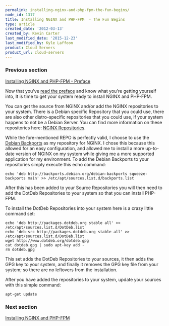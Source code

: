 ```yaml
---
permalink: installing-nginx-and-php-fpm-the-fun-begins/
node_id: 1317
title: Installing NGINX and PHP-FPM  - The Fun Begins
type: article
created_date: '2012-03-13'
created_by: Kevin Carter
last_modified_date: '2015-12-23'
last_modified_by: Kyle Laffoon
product: Cloud Servers
product_url: cloud-servers
---
```


### Previous section

[Installing NGINX and PHP-FPM - Preface](/how-to/installing-nginx-and-php-fpm-preface)

Now that you've [read the preface](/how-to/installing-nginx-and-php-fpm-preface)
and know what you're getting yourself into, It is time to get your
system ready to install NGINX and PHP-FPM.

You can get the source from NGINX and/or add the NGINX repositories to
your system. There is a Debian specific Repository that you could use,
there are also other distro-specific repositories that you could use, if
your system happens to not be a Debian Server. You can find more
information on these repositories here: [NGINX Repositories](http://wiki.nginx.org/Install).

While the fore-mentioned REPO is perfectly valid, I choose to use
the [Debian Backports](http://backports-master.debian.org/Instructions/) as
my repository for NGINX. I chose this because this allowed for an easy
configuration, and allowed me to install a more up-to-date version of
NGINX on my system while giving me a more supported application for my
environment. To add the Debian Backports to your repositories simply
execute this echo command:

```
echo 'deb http://backports.debian.org/debian-backports squeeze-backports main' >> /etc/apt/sources.list.d/backports.list
```

After this has been added to your Source Repositories you will then need
to add the DotDeb Repositories to your system so that you can install
PHP-FPM.

To install the DotDeb Repositories into your system here is a crazy
little command set:

```
echo 'deb http://packages.dotdeb.org stable all' >> /etc/apt/sources.list.d/DotDeb.list
echo 'deb-src http://packages.dotdeb.org stable all' >> /etc/apt/sources.list.d/DotDeb.list
wget http://www.dotdeb.org/dotdeb.gpg
cat dotdeb.gpg | sudo apt-key add -
rm dotdeb.gpg
```

This set adds the DotDeb Repositories to your sources, it then adds the
GPG key to your system, and finally it removes the GPG key file from
your system; so there are no leftovers from the installation.

After you have added the repositories to your system, update your
sources with this simple command:

```
apt-get update
```

### Next section

[Installing NGINX and PHP-FPM](/how-to/installing-nginx-and-php-fpm)
